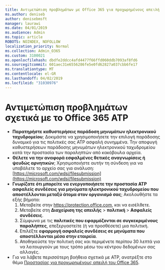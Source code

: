 ```yaml
---
title: Αντιμετώπιση προβλημάτων με Office 365 για προχωρημένους απειλή προστασίας (ATP)
ms.author: deniseb
author: denisebmsft
manager: laurawi
ms.date: 04/01/2019
ms.audience: Admin
ms.topic: article
ROBOTS: NOINDEX, NOFOLLOW
localization_priority: Normal
ms.collection: Admin_O365
ms.custom: 3100021
ms.openlocfilehash: dbdfe2ddcc4afd4477f66ffd060ddb7093af8fd6
ms.sourcegitcommit: 601aec31e6556286fe5e0fd62827a037cbb6fe17
ms.translationtype: MT
ms.contentlocale: el-GR
ms.lasthandoff: 04/02/2019
ms.locfileid: "31030976"
---
```

# <a name="troubleshoot-issues-with-office-365-atp"></a>Αντιμετώπιση προβλημάτων σχετικά με το Office 365 ATP

- **Παρατηρήστε καθυστερήσεις παράδοση μηνυμάτων ηλεκτρονικού ταχυδρομείου**; Δοκιμάστε να χρησιμοποιήσετε την επιλογή παράδοσης δυναμικό για τις πολιτικές σας ATP ασφαλή συνημμένα. Την αποφυγή καθυστερήσεων παράδοσης μηνυμάτων ηλεκτρονικού ταχυδρομείου κατά την προστασία των παραληπτών από κακόβουλα αρχεία.
- **Θέλετε να την αναφορά εσφαλμένες θετικές αναγνωρίσεις ή ψευδώς αρνητικών**; Χρησιμοποιήστε αυτήν τη σύνδεση για να υποβάλετε το αρχείο σας για ανάλυση:[https://microsoft.com/wdsi/filesubmission](https://microsoft.com/wdsi/filesubmission)
- **Γνωρίζατε ότι μπορείτε να ενεργοποιήσετε την προστασία ATP ασφαλείς συνδέσεις για μηνύματα ηλεκτρονικού ταχυδρομείου που αποστέλλονται μεταξύ άτομα στον οργανισμό σας**; Ακολουθήστε τα εξής βήματα:
    1. Μεταβείτε στην https://protection.office.com, και να εισέλθετε.
    2. Μεταβείτε στη **Διαχείριση της απειλής** > **πολιτική** > **Ασφαλείς συνδέσεις**.
    3. Σύμφωνα με τις **πολιτικές που εφαρμόζονται σε συγκεκριμένους παραλήπτες**, επεξεργαστείτε (ή να προσθέσετε) μια πολιτική.
    4. Επιλέξτε **εφαρμογή ασφαλείς συνδέσεις σε μηνύματα που αποστέλλονται μέσα στην εταιρεία**.
    5. Αποθηκεύστε την πολιτική σας και περιμένετε περίπου 30 λεπτά για να λειτουργούν με τους τρόπο μέσω του κέντρου δεδομένων σας αλλαγές.
- Για να λάβετε περισσότερη βοήθεια σχετικά με ATP, ανατρέξτε στο θέμα [Προστασίας για προχωρημένους απειλή του Office 365](https://docs.microsoft.com/office365/securitycompliance/office-365-atp).